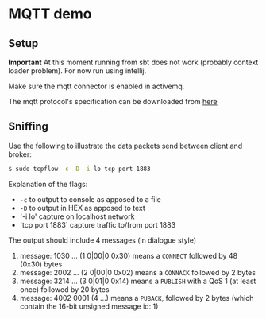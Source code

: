 # MQTT demo

## Setup 

**Important** At this moment running from sbt does not work (probably context loader problem).
For now run using intellij.

Make sure the mqtt connector is enabled in activemq. 

The mqtt protocol's specification can be downloaded from [here](http://public.dhe.ibm.com/software/dw/webservices/ws-mqtt/MQTT_V3.1_Protocol_Specific.pdf)

## Sniffing

Use the following to illustrate the data packets send between client and broker:

```bash
$ sudo tcpflow -c -D -i lo tcp port 1883
```

Explanation of the flags:

- `-c` to output to console as apposed to a file
- `-D` to output in HEX as apposed to text
- '-i lo' capture on localhost network
- 'tcp port 1883` capture traffic to/from port 1883

The output should include 4 messages (in dialogue style)

1. message: 1030 ... (1 0|00|0 0x30) means a `CONNECT` followed by 48 (0x30) bytes
2. message: 2002 ... (2 0|00|0 0x02) means a `CONNACK` followed by 2 bytes
3. message: 3214 ... (3 0|01|0 0x14) means a `PUBLISH` with a QoS 1 (at least once) followed by 20 bytes
4. message: 4002 0001 (4 ...) means a `PUBACK`, followed by 2 bytes (which contain the 16-bit unsigned message id: 1) 

